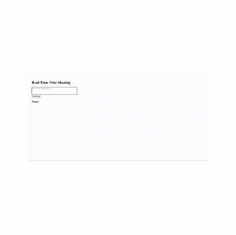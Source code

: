 <img src="https://raw.githubusercontent.com/dev-akash-sarker/mynotesharing/refs/heads/master/mynote-sharing/public/images/frontendgif.gif" alt="demo"/>
